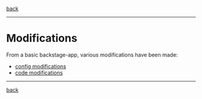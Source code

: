 [back](../README.md)

---

# Modifications

From a basic backstage-app, various modifications have been made:

* [config modifications](config-modifications.md)
* [code modifications](code-modifications.md)

---
[back](../README.md)
